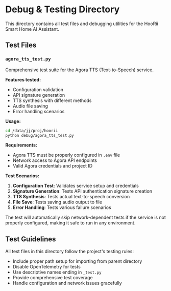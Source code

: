 # Debug & Testing Directory

This directory contains all test files and debugging utilities for the HooRii Smart Home AI Assistant.

## Test Files

### `agora_tts_test.py`
Comprehensive test suite for the Agora TTS (Text-to-Speech) service.

**Features tested:**
- Configuration validation
- API signature generation
- TTS synthesis with different methods
- Audio file saving
- Error handling scenarios

**Usage:**
```bash
cd /data/jj/proj/hoorii
python debug/agora_tts_test.py
```

**Requirements:**
- Agora TTS must be properly configured in `.env` file
- Network access to Agora API endpoints
- Valid Agora credentials and project ID

**Test Scenarios:**
1. **Configuration Test**: Validates service setup and credentials
2. **Signature Generation**: Tests API authentication signature creation
3. **TTS Synthesis**: Tests actual text-to-speech conversion
4. **File Save**: Tests saving audio output to file
5. **Error Handling**: Tests various failure scenarios

The test will automatically skip network-dependent tests if the service is not properly configured, making it safe to run in any environment.

## Test Guidelines

All test files in this directory follow the project's testing rules:
- Include proper path setup for importing from parent directory
- Disable OpenTelemetry for tests
- Use descriptive names ending in `_test.py`
- Provide comprehensive test coverage
- Handle configuration and network issues gracefully
